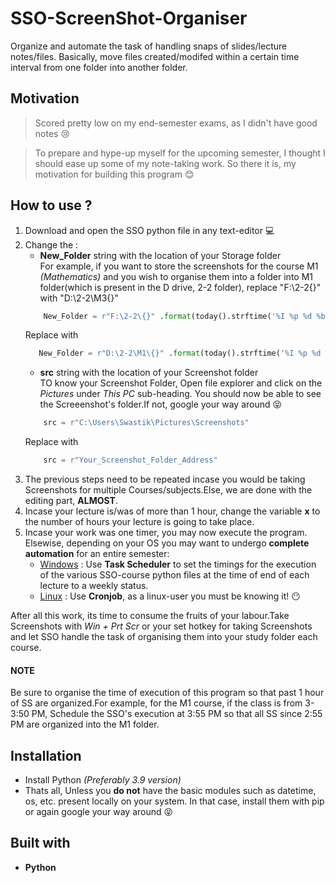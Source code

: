 # SSO-ScreenShot-Organiser
Organize and automate the task of handling snaps of slides/lecture notes/files. Basically, move files created/modifed within a certain time interval from one folder into another folder.

## Motivation
>Scored pretty low on my end-semester exams, as I didn't have good notes :cry:

>To prepare and hype-up myself for the upcoming semester, I thought I should ease up some of my note-taking work. So there it is, my motivation for building this program :blush:

## How to use ?
1. Download and open the SSO python file in any text-editor :computer:
2. Change the :
    - **New_Folder** string with the location of your Storage folder <br>
    For example, if you want to store the screenshots for the course M1 *(Mathematics)* and you wish to organise them into a folder into M1 folder(which is present in the D drive, 2-2 folder), replace "F:\2-2\{}" with "D:\2-2\M3\{}"
    ```py
        New_Folder = r"F:\2-2\{}" .format(today().strftime('%I %p %d %b')) 
    ```
    Replace with
     ```py
        New_Folder = r"D:\2-2\M1\{}" .format(today().strftime('%I %p %d %b')) 
    ```
    - **src** string with the location of your Screenshot folder <br>
    TO know your Screenshot Folder, Open file explorer and click on the *Pictures* under *This PC* sub-heading. You should now be able to see the Screeenshot's folder.If not, google your way around :stuck_out_tongue_closed_eyes:
    ```py 
        src = r"C:\Users\Swastik\Pictures\Screenshots"
    ```
    Replace with
    ```py 
        src = r"Your_Screenshot_Folder_Address"
    ``` 
3. The previous steps need to be repeated incase you would be taking Screenshots for multiple Courses/subjects.Else, we are done with the editing part, **ALMOST**.
4. Incase your lecture is/was of more than 1 hour, change the variable **x** to the number of hours your lecture is going to take place.
5. Incase your work was one timer, you may now execute the program. Elsewise, depending on your OS you may want to undergo **complete automation** for an entire semester:
    - [Windows](https://www.windowscentral.com/how-create-automated-task-using-task-scheduler-windows-10) : Use **Task Scheduler** to set the timings for the execution of the various SSO-course python files at the time of end of each lecture to a weekly status.
    - [Linux](https://code.tutsplus.com/tutorials/scheduling-tasks-with-cron-jobs--net-8800) : Use **Cronjob**, as a linux-user you must be knowing it! :no_mouth:


After all this work, its time to consume the fruits of your labour.Take Screenshots with *Win + Prt Scr* or your set hotkey for taking Screenshots and let SSO handle the task of organising them into your study folder each course.
#### NOTE 
 Be sure to organise the time of execution of this program so that past 1 hour of SS are organized.For example, for the M1 course, if the class is from 3-3:50 PM, Schedule the SSO's execution at 3:55 PM so that all SS since 2:55 PM are organized into the M1 folder.
## Installation
- Install Python *(Preferably 3.9 version)*
- Thats all, Unless you **do not** have the basic modules such as datetime, os, etc. present locally on your system. In that case, install them with pip or again google your way around :stuck_out_tongue_closed_eyes: 

## Built with
- **Python** 
